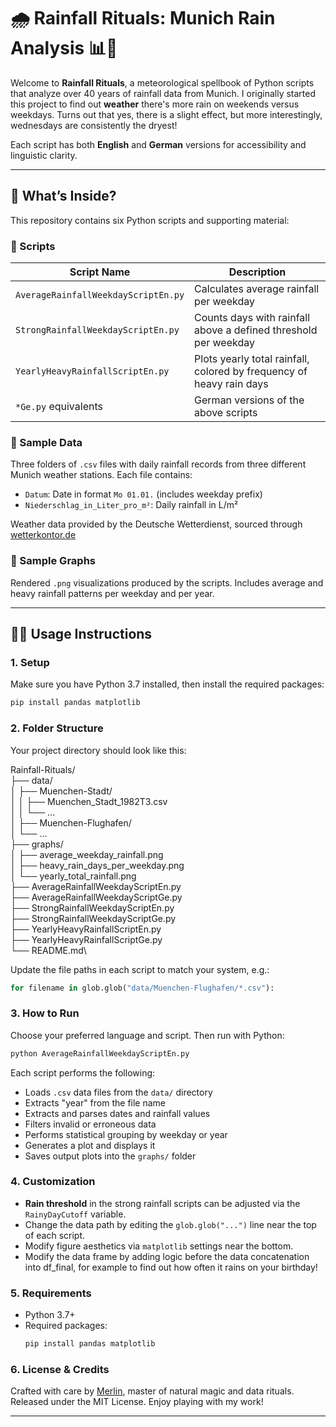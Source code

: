 # 🌧️ Rainfall Rituals: Munich Rain Analysis 📊🔮

Welcome to **Rainfall Rituals**, a meteorological spellbook of Python scripts that analyze over 40 years of rainfall data from Munich. I originally started this project to find out **weather** there's more rain on weekends versus weekdays. Turns out that yes, there is a slight effect, but more interestingly, wednesdays are consistently the dryest!

Each script has both **English** and **German** versions for accessibility and linguistic clarity.

---

## 🧪 What’s Inside?

This repository contains six Python scripts and supporting material:

### 📁 Scripts

| Script Name                          | Description |
|-------------------------------------|-------------|
| `AverageRainfallWeekdayScriptEn.py` | Calculates average rainfall per weekday |
| `StrongRainfallWeekdayScriptEn.py`  | Counts days with rainfall above a defined threshold per weekday |
| `YearlyHeavyRainfallScriptEn.py`    | Plots yearly total rainfall, colored by frequency of heavy rain days |
| `*Ge.py` equivalents                | German versions of the above scripts |

### 📁 Sample Data

Three folders of `.csv` files  with daily rainfall records from three different Munich weather stations. Each file contains:

- `Datum`: Date in format `Mo 01.01.` (includes weekday prefix)
- `Niederschlag_in_Liter_pro_m²`: Daily rainfall in L/m²

Weather data provided by the Deutsche Wetterdienst, sourced through [wetterkontor.de](https://www.wetterkontor.de/de/wetter/deutschland/rueckblick.asp?id=175&datum0=01.01.2020&datum1=31.03.2020&jr=2025&mo=3&datum=18.03.2025&t=8&part=0)


### 📁 Sample Graphs

Rendered `.png` visualizations produced by the scripts. Includes average and heavy rainfall patterns per weekday and per year.


---

## 🧙‍♂️ Usage Instructions

### 1. Setup

Make sure you have Python 3.7 installed, then install the required packages:

```bash
pip install pandas matplotlib

```

### 2. Folder Structure

Your project directory should look like this:

Rainfall-Rituals/\
├── data/\
│   ├── Muenchen-Stadt/\
│   │	├── Muenchen_Stadt_1982T3.csv\
│   │	└── ...\
│   ├── Muenchen-Flughafen/\
│   └── ...\
├── graphs/\
│   ├── average_weekday_rainfall.png\
│   ├── heavy_rain_days_per_weekday.png\
│   └── yearly_total_rainfall.png\
├── AverageRainfallWeekdayScriptEn.py\
├── AverageRainfallWeekdayScriptGe.py\
├── StrongRainfallWeekdayScriptEn.py\
├── StrongRainfallWeekdayScriptGe.py\
├── YearlyHeavyRainfallScriptEn.py\
├── YearlyHeavyRainfallScriptGe.py\
└── README.md\


Update the file paths in each script to match your system, e.g.:

```python
for filename in glob.glob("data/Muenchen-Flughafen/*.csv"):
```

### 3. How to Run

Choose your preferred language and script. Then run with Python:

```bash
python AverageRainfallWeekdayScriptEn.py
```

Each script performs the following:

- Loads `.csv` data files from the `data/` directory
- Extracts "year" from the file name
- Extracts and parses dates and rainfall values
- Filters invalid or erroneous data
- Performs statistical grouping by weekday or year
- Generates a plot and displays it
- Saves output plots into the `graphs/` folder


### 4. Customization

- **Rain threshold** in the strong rainfall scripts can be adjusted via the `RainyDayCutoff` variable.
- Change the data path by editing the `glob.glob("...")` line near the top of each script.
- Modify figure aesthetics via `matplotlib` settings near the bottom.
- Modify the data frame by adding logic before the data concatenation into df_final, for example to find out how often it rains on your birthday!

### 5. Requirements

- Python 3.7+
- Required packages:
  ```bash
  pip install pandas matplotlib
  ```

### 6. License & Credits

Crafted with care by [Merlin](https://github.com/JunkWizardCoding), master of natural magic and data rituals.  
Released under the MIT License. Enjoy playing with my work!

---
